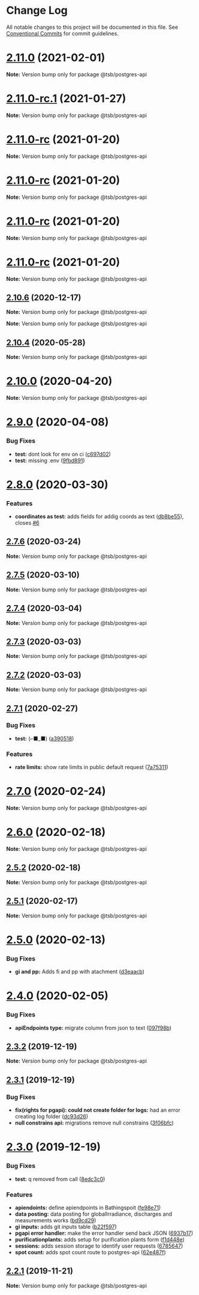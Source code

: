# Change Log

All notable changes to this project will be documented in this file.
See [Conventional Commits](https://conventionalcommits.org) for commit guidelines.

# [2.11.0](https://github.com/fabianmoronzirfas/flusshygiene-postgres-api/compare/v2.11.0-rc.1...v2.11.0) (2021-02-01)

**Note:** Version bump only for package @tsb/postgres-api





# [2.11.0-rc.1](https://github.com/fabianmoronzirfas/flusshygiene-postgres-api/compare/v2.11.0-rc...v2.11.0-rc.1) (2021-01-27)

**Note:** Version bump only for package @tsb/postgres-api





# [2.11.0-rc](https://github.com/fabianmoronzirfas/flusshygiene-postgres-api/compare/v2.10.6...v2.11.0-rc) (2021-01-20)

**Note:** Version bump only for package @tsb/postgres-api





# [2.11.0-rc](https://github.com/fabianmoronzirfas/flusshygiene-postgres-api/compare/v2.10.6...v2.11.0-rc) (2021-01-20)

**Note:** Version bump only for package @tsb/postgres-api





# [2.11.0-rc](https://github.com/fabianmoronzirfas/flusshygiene-postgres-api/compare/v2.10.6...v2.11.0-rc) (2021-01-20)

**Note:** Version bump only for package @tsb/postgres-api





# [2.11.0-rc](https://github.com/fabianmoronzirfas/flusshygiene-postgres-api/compare/v2.10.6...v2.11.0-rc) (2021-01-20)

**Note:** Version bump only for package @tsb/postgres-api





## [2.10.6](https://github.com/fabianmoronzirfas/flusshygiene-postgres-api/compare/v2.10.5...v2.10.6) (2020-12-17)

**Note:** Version bump only for package @tsb/postgres-api







**Note:** Version bump only for package @tsb/postgres-api





## [2.10.4](https://github.com/fabianmoronzirfas/flusshygiene-postgres-api/compare/v2.10.0...v2.10.4) (2020-05-28)

**Note:** Version bump only for package @tsb/postgres-api





# [2.10.0](https://github.com/fabianmoronzirfas/flusshygiene-postgres-api/compare/v2.9.0...v2.10.0) (2020-04-20)

**Note:** Version bump only for package @tsb/postgres-api





# [2.9.0](https://github.com/fabianmoronzirfas/flusshygiene-postgres-api/compare/v2.8.0...v2.9.0) (2020-04-08)


### Bug Fixes

* **test:** dont look for env on ci ([c697d02](https://github.com/fabianmoronzirfas/flusshygiene-postgres-api/commit/c697d02d3704b241fc1effd3b1a45d0c5173d67a))
* **test:** missing .env ([9fbd891](https://github.com/fabianmoronzirfas/flusshygiene-postgres-api/commit/9fbd8918a23e980648742b4ce6d991ded84d667a))





# [2.8.0](https://github.com/fabianmoronzirfas/flusshygiene-postgres-api/compare/v2.7.6...v2.8.0) (2020-03-30)


### Features

* **coordinates as test:** adds fields for addig coords as text ([db8be55](https://github.com/fabianmoronzirfas/flusshygiene-postgres-api/commit/db8be556cda0a62af8ffb1d331b4a2f5a2f61c2c)), closes [#6](https://github.com/fabianmoronzirfas/flusshygiene-postgres-api/issues/6)





## [2.7.6](https://github.com/fabianmoronzirfas/flusshygiene-postgres-api/compare/v2.7.5...v2.7.6) (2020-03-24)

**Note:** Version bump only for package @tsb/postgres-api





## [2.7.5](https://github.com/fabianmoronzirfas/flusshygiene-postgres-api/compare/v2.7.4...v2.7.5) (2020-03-10)

**Note:** Version bump only for package @tsb/postgres-api





## [2.7.4](https://github.com/fabianmoronzirfas/flusshygiene-postgres-api/compare/v2.7.3...v2.7.4) (2020-03-04)

**Note:** Version bump only for package @tsb/postgres-api





## [2.7.3](https://github.com/fabianmoronzirfas/flusshygiene-postgres-api/compare/v2.7.1...v2.7.3) (2020-03-03)

**Note:** Version bump only for package @tsb/postgres-api





## [2.7.2](https://github.com/fabianmoronzirfas/flusshygiene-postgres-api/compare/v2.7.1...v2.7.2) (2020-03-03)

**Note:** Version bump only for package @tsb/postgres-api





## [2.7.1](https://github.com/fabianmoronzirfas/flusshygiene-postgres-api/compare/v2.7.0...v2.7.1) (2020-02-27)


### Bug Fixes

* **test:** (⌐■_■) ([a390518](https://github.com/fabianmoronzirfas/flusshygiene-postgres-api/commit/a390518a0b439d271a8b5fb42f2339d5b6a39454))


### Features

* **rate limits:** show rate limits in public default request ([7a75311](https://github.com/fabianmoronzirfas/flusshygiene-postgres-api/commit/7a753114b10621d65baf9f6c827a65909f2b331c))





# [2.7.0](https://github.com/fabianmoronzirfas/flusshygiene-postgres-api/compare/v2.6.0...v2.7.0) (2020-02-24)

**Note:** Version bump only for package @tsb/postgres-api





# [2.6.0](https://github.com/fabianmoronzirfas/flusshygiene-postgres-api/compare/v2.5.2...v2.6.0) (2020-02-18)

**Note:** Version bump only for package @tsb/postgres-api





## [2.5.2](https://github.com/fabianmoronzirfas/flusshygiene-postgres-api/compare/v2.5.1...v2.5.2) (2020-02-18)

**Note:** Version bump only for package @tsb/postgres-api





## [2.5.1](https://github.com/fabianmoronzirfas/flusshygiene-postgres-api/compare/v2.5.0...v2.5.1) (2020-02-17)

**Note:** Version bump only for package @tsb/postgres-api





# [2.5.0](https://github.com/fabianmoronzirfas/flusshygiene-postgres-api/compare/v2.4.0...v2.5.0) (2020-02-13)


### Bug Fixes

* **gi and pp:** Adds fi and pp with atachment ([d3eaacb](https://github.com/fabianmoronzirfas/flusshygiene-postgres-api/commit/d3eaacb7c577f25f9840bf9c3fa9820b80485933))





# [2.4.0](https://github.com/fabianmoronzirfas/flusshygiene-postgres-api/compare/v2.3.2...v2.4.0) (2020-02-05)


### Bug Fixes

* **apiEndpoints type:** migrate column from json to text ([097f98b](https://github.com/fabianmoronzirfas/flusshygiene-postgres-api/commit/097f98be73eceacb28948a4c7ec1b8e77ef1d21f))





## [2.3.2](https://github.com/fabianmoronzirfas/flusshygiene-postgres-api/compare/v2.3.1...v2.3.2) (2019-12-19)

**Note:** Version bump only for package @tsb/postgres-api





## [2.3.1](https://github.com/fabianmoronzirfas/flusshygiene-postgres-api/compare/v2.3.0...v2.3.1) (2019-12-19)


### Bug Fixes

* **fix(rights for pgapi): could not create folder for logs:** had an error creating log folder ([dc93d26](https://github.com/fabianmoronzirfas/flusshygiene-postgres-api/commit/dc93d26cfff31fb36329cfd9ff4dc5565e304450))
* **null constrains api:** migrations remove null constrains ([3f06bfc](https://github.com/fabianmoronzirfas/flusshygiene-postgres-api/commit/3f06bfce33ac6e111f99c7220bb95ce002133344))





# [2.3.0](https://github.com/fabianmoronzirfas/flusshygiene-postgres-api/compare/v2.2.1...v2.3.0) (2019-12-19)


### Bug Fixes

* **test:** q removed from call ([8edc3c0](https://github.com/fabianmoronzirfas/flusshygiene-postgres-api/commit/8edc3c01a2cd76a0f4b48545df3e318584913235))


### Features

* **apiendoints:** define apiendpoints in Bathingspoit ([fe98e71](https://github.com/fabianmoronzirfas/flusshygiene-postgres-api/commit/fe98e7129b9cb7c6367d308b4ae1304abe2ff941))
* **data posting:** data posting for globalIrradiance, discharges and measurements works ([bd9cd29](https://github.com/fabianmoronzirfas/flusshygiene-postgres-api/commit/bd9cd291db7694c05cdcb340e46aaf6cca4c4d3d))
* **gi inputs:** adds git inputs table ([b22f597](https://github.com/fabianmoronzirfas/flusshygiene-postgres-api/commit/b22f59728821b2ca3158a24615f1a52322c42d6a))
* **pgapi error handler:** make the error handler send back JSON ([6937b17](https://github.com/fabianmoronzirfas/flusshygiene-postgres-api/commit/6937b1746c4be04f1503076c1518b02dd8574eb1))
* **purificationplants:** adds setup for purification plants form ([f1d448e](https://github.com/fabianmoronzirfas/flusshygiene-postgres-api/commit/f1d448eb9297ba909b785c45c71a32ae918eb38c))
* **sessions:** adds session storage to identify user requests ([6785647](https://github.com/fabianmoronzirfas/flusshygiene-postgres-api/commit/6785647518f48aa3925a02593b98ceccc3884f43))
* **spot count:** adds spot count route to postgres-api ([62e487f](https://github.com/fabianmoronzirfas/flusshygiene-postgres-api/commit/62e487fe1fffee5e15c5714b3cede5647749695b))





## [2.2.1](https://github.com/fabianmoronzirfas/flusshygiene-postgres-api/compare/v2.2.0...v2.2.1) (2019-11-21)

**Note:** Version bump only for package @tsb/postgres-api
